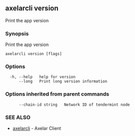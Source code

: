 ## axelarcli version

Print the app version

### Synopsis

Print the app version

```
axelarcli version [flags]
```

### Options

```
  -h, --help   help for version
      --long   Print long version information
```

### Options inherited from parent commands

```
      --chain-id string   Network ID of tendermint node
```

### SEE ALSO

- [axelarcli](axelarcli.md)	 - Axelar Client
